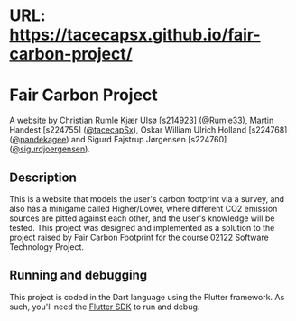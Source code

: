 # URL: https://tacecapsx.github.io/fair-carbon-project/

# Fair Carbon Project

A website by Christian Rumle Kjær Ulsø [s214923] ([@Rumle33](https://github.com/Rumle33)), Martin Handest [s224755] ([@tacecapSx](https://github.com/tacecapSx)), Oskar William Ulrich Holland [s224768] ([@pandekagee](https://github.com/pandekagee)) and Sigurd Fajstrup Jørgensen [s224760] ([@sigurdjoergensen](https://github.com/sigurdjoergensen)).

## Description
This is a website that models the user's carbon footprint via a survey, and also has a minigame called Higher/Lower, where different CO2 emission sources are pitted against each other, and the user's knowledge will be tested. This project was designed and implemented as a solution to the project raised by Fair Carbon Footprint for the course 02122 Software Technology Project.

## Running and debugging

This project is coded in the Dart language using the Flutter framework. As such, you'll need the [Flutter SDK](https://docs.flutter.dev/get-started/install) to run and debug.
